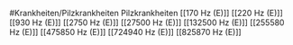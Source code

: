 #Krankheiten/Pilzkrankheiten
Pilzkrankheiten
[[170 Hz (E)]]
[[220 Hz (E)]]
[[930 Hz (E)]]
[[2750 Hz (E)]]
[[27500 Hz (E)]]
[[132500 Hz (E)]]
[[255580 Hz (E)]]
[[475850 Hz (E)]]
[[724940 Hz (E)]]
[[825870 Hz (E)]]